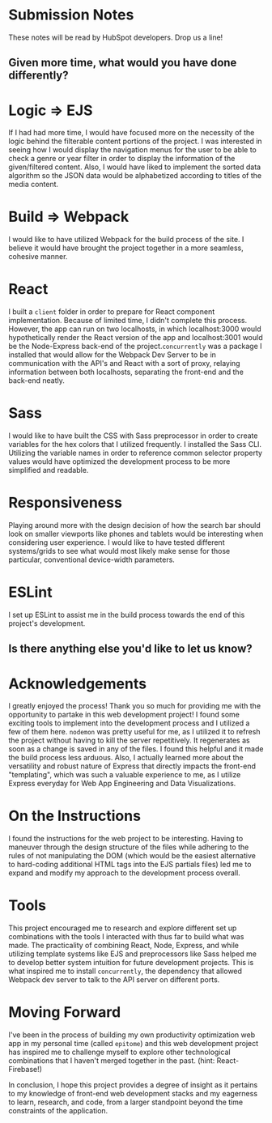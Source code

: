 # Submission Notes

These notes will be read by HubSpot developers. Drop us a line!

## Given more time, what would you have done differently?

# Logic => EJS
If I had had more time, I would have focused more on the necessity of the logic behind the filterable content portions of the project. I was interested in seeing how I would display the navigation menus for the user to be able to check a genre or year filter in order to display the information of the given/filtered content. Also, I would have liked to implement the sorted data algorithm so the JSON data would be alphabetized according to titles of the media content.

# Build => Webpack
I would like to have utilized Webpack for the build process of the site. I believe it would have brought the project together in a more seamless, cohesive manner.

# React
I built a `client` folder in order to prepare for React component implementation. Because of limited time, I didn't complete this process. However, the app can run on two localhosts, in which localhost:3000 would hypothetically render the React version of the app and localhost:3001 would be the Node-Express back-end of the project.`concurrently` was a package I installed that would allow for the Webpack Dev Server to be in communication with the API's and React with a sort of proxy, relaying information between both localhosts, separating the front-end and the back-end neatly.

# Sass
I would like to have built the CSS with Sass preprocessor in order to create variables for the hex colors that I utilized frequently. I installed the Sass CLI. Utilizing the variable names in order to reference common selector property values would have optimized the development process to be more simplified and readable.

# Responsiveness
Playing around more with the design decision of how the search bar should look on smaller viewports like phones and tablets would be interesting when considering user experience. I would like to have tested different systems/grids to see what would most likely make sense for those particular, conventional device-width parameters.

# ESLint
I set up ESLint to assist me in the build process towards the end of this project's development.

## Is there anything else you'd like to let us know?

# Acknowledgements
I greatly enjoyed the process! Thank you so much for providing me with the opportunity to partake in this web development project! I found some exciting tools to implement into the development process and I utilized a few of them here. `nodemon` was pretty useful for me, as I utilized it to refresh the project without having to kill the server repetitively. It regenerates as soon as a change is saved in any of the files. I found this helpful and it made the build process less arduous. Also, I actually learned more about the versatility and robust nature of Express that directly impacts the front-end "templating", which was such a valuable experience to me, as I utilize Express everyday for Web App Engineering and Data Visualizations.

# On the Instructions
I found the instructions for the web project to be interesting. Having to maneuver through the design structure of the files while adhering to the rules of not manipulating the DOM (which would be the easiest alternative to hard-coding additional HTML tags into the EJS partials files) led me to expand and modify my approach to the development process overall.

# Tools
This project encouraged me to research and explore different set up combinations with the tools I interacted with thus far to build what was made. The practicality of combining React, Node, Express, and while utilizing template systems like EJS and preprocessors like Sass helped me to develop better system intuition for future development projects. This is what inspired me to install `concurrently`, the dependency that allowed Webpack dev server to talk to the API server on different ports.

# Moving Forward
I've been in the process of building my own productivity optimization web app in my personal time (called `epitome`) and this web development project has inspired me to challenge myself to explore other technological combinations that I haven't merged together in the past. (hint: React-Firebase!)

In conclusion, I hope this project provides a degree of insight as it pertains to my knowledge of front-end web development stacks and my eagerness to learn, research, and code, from a larger standpoint beyond the time constraints of the application.
